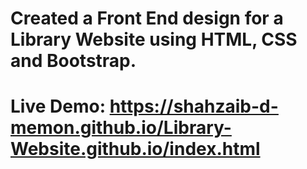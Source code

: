 # Created a Front End design for a Library Website using HTML, CSS and Bootstrap.
# Live Demo: https://shahzaib-d-memon.github.io/Library-Website.github.io/index.html
